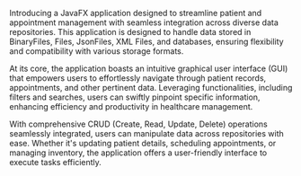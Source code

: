Introducing a JavaFX application designed to streamline patient and appointment management with seamless integration across diverse data repositories. This application is designed to handle data stored in BinaryFiles, Files, JsonFiles, XML Files, and databases, ensuring flexibility and compatibility with various storage formats.

At its core, the application boasts an intuitive graphical user interface (GUI) that empowers users to effortlessly navigate through patient records, appointments, and other pertinent data. Leveraging functionalities, including filters and searches, users can swiftly pinpoint specific information, enhancing efficiency and productivity in healthcare management.

With comprehensive CRUD (Create, Read, Update, Delete) operations seamlessly integrated, users can manipulate data across repositories with ease. Whether it's updating patient details, scheduling appointments, or managing inventory, the application offers a user-friendly interface to execute tasks efficiently.
